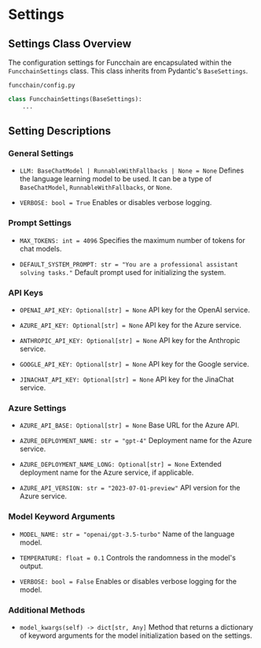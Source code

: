 # Settings

## Settings Class Overview

The configuration settings for Funcchain are encapsulated within the `FuncchainSettings` class. This class inherits from Pydantic's `BaseSettings`.

`funcchain/config.py`

```python
class FuncchainSettings(BaseSettings):
    ...
```

## Setting Descriptions

### General Settings

- `LLM: BaseChatModel | RunnableWithFallbacks | None = None`
  Defines the language learning model to be used. It can be a type of `BaseChatModel`, `RunnableWithFallbacks`, or `None`.

- `VERBOSE: bool = True`
  Enables or disables verbose logging.

### Prompt Settings

- `MAX_TOKENS: int = 4096`
  Specifies the maximum number of tokens for chat models.

- `DEFAULT_SYSTEM_PROMPT: str = "You are a professional assistant solving tasks."`
  Default prompt used for initializing the system.

### API Keys

- `OPENAI_API_KEY: Optional[str] = None`
  API key for the OpenAI service.

- `AZURE_API_KEY: Optional[str] = None`
  API key for the Azure service.

- `ANTHROPIC_API_KEY: Optional[str] = None`
  API key for the Anthropic service.

- `GOOGLE_API_KEY: Optional[str] = None`
  API key for the Google service.

- `JINACHAT_API_KEY: Optional[str] = None`
  API key for the JinaChat service.

### Azure Settings

- `AZURE_API_BASE: Optional[str] = None`
  Base URL for the Azure API.

- `AZURE_DEPLOYMENT_NAME: str = "gpt-4"`
  Deployment name for the Azure service.

- `AZURE_DEPLOYMENT_NAME_LONG: Optional[str] = None`
  Extended deployment name for the Azure service, if applicable.

- `AZURE_API_VERSION: str = "2023-07-01-preview"`
  API version for the Azure service.

### Model Keyword Arguments

- `MODEL_NAME: str = "openai/gpt-3.5-turbo"`
  Name of the language model.

- `TEMPERATURE: float = 0.1`
  Controls the randomness in the model's output.

- `VERBOSE: bool = False`
  Enables or disables verbose logging for the model.

### Additional Methods

- `model_kwargs(self) -> dict[str, Any]`
  Method that returns a dictionary of keyword arguments for the model initialization based on the settings.
